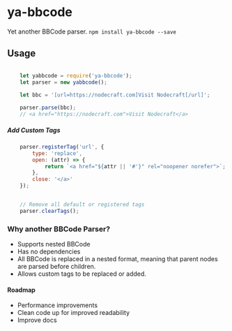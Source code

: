 # ya-bbcode
Yet another BBCode parser.
`npm install ya-bbcode --save`

## Usage

```javascript

	let yabbcode = require('ya-bbcode');
	let parser = new yabbcode();
	
	let bbc = '[url=https://nodecraft.com]Visit Nodecraft[/url]';

	parser.parse(bbc);
	// <a href="https://nodecraft.com">Visit Nodecraft</a>

```

##### Add Custom Tags

```javascript
	parser.registerTag('url', {
		type: 'replace',
		open: (attr) => {
			return `<a href="${attr || '#'}" rel="noopener norefer">`;
		},
		close: '</a>'
	});


	// Remove all default or registered tags
	parser.clearTags();

```

### Why another BBCode Parser?
 - Supports nested BBCode
 - Has no dependencies
 - All BBCode is replaced in a nested format, meaning that parent nodes are parsed before children.
 - Allows custom tags to be replaced or added.

#### Roadmap
 - Performance improvements
 - Clean code up for improved readability
 - Improve docs
